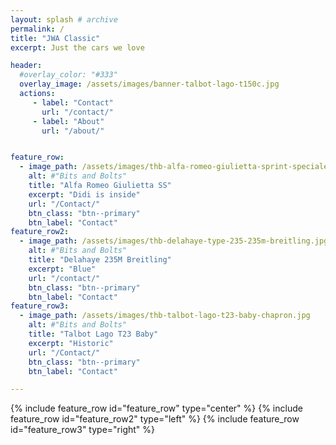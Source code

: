 ```yaml
---
layout: splash # archive
permalink: /
title: "JWA Classic"
excerpt: Just the cars we love

header:
  #overlay_color: "#333"
  overlay_image: /assets/images/banner-talbot-lago-t150c.jpg
  actions:
     - label: "Contact"
       url: "/contact/"
     - label: "About"
       url: "/about/"


feature_row:
  - image_path: /assets/images/thb-alfa-romeo-giulietta-sprint-speciale-1300-ss.jpg
    alt: #"Bits and Bolts"
    title: "Alfa Romeo Giulietta SS"
    excerpt: "Didi is inside"
    url: "/Contact/"
    btn_class: "btn--primary"
    btn_label: "Contact"
feature_row2:
  - image_path: /assets/images/thb-delahaye-type-235-235m-breitling.jpg
    alt: #"Bits and Bolts"
    title: "Delahaye 235M Breitling"
    excerpt: "Blue"
    url: "/contact/"
    btn_class: "btn--primary"
    btn_label: "Contact"
feature_row3:
  - image_path: /assets/images/thb-talbot-lago-t23-baby-chapron.jpg
    alt: #"Bits and Bolts"
    title: "Talbot Lago T23 Baby"
    excerpt: "Historic"
    url: "/Contact/"
    btn_class: "btn--primary"
    btn_label: "Contact"

---
```


{% include feature_row id="feature_row" type="center" %}
{% include feature_row id="feature_row2" type="left" %}
{% include feature_row id="feature_row3" type="right" %}
